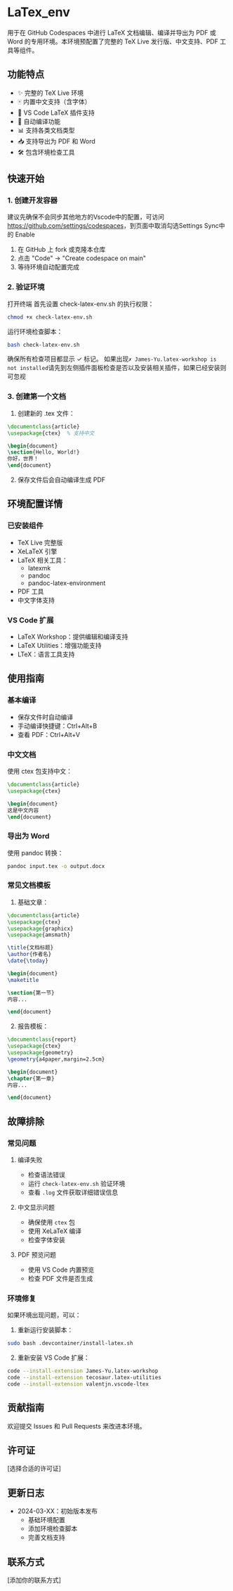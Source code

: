 # LaTex_env

用于在 GitHub Codespaces 中进行 LaTeX 文档编辑、编译并导出为 PDF 或 Word 的专用环境。本环境预配置了完整的 TeX Live 发行版、中文支持、PDF 工具等组件。

## 功能特点

- ✨ 完整的 TeX Live 环境
- 🀄 内置中文支持（含字体）
- 📝 VS Code LaTeX 插件支持
- 🔄 自动编译功能
- 📊 支持各类文档类型
- 📥 支持导出为 PDF 和 Word
- 🛠️ 包含环境检查工具

## 快速开始

### 1. 创建开发容器

建议先确保不会同步其他地方的Vscode中的配置，可访问<https://github.com/settings/codespaces>，到页面中取消勾选Settings Sync中的
Enable
1. 在 GitHub 上 fork 或克隆本仓库
2. 点击 "Code" -> "Create codespace on main"
3. 等待环境自动配置完成

### 2. 验证环境

打开终端
首先设置 check-latex-env.sh 的执行权限：
```bash
chmod +x check-latex-env.sh
```
运行环境检查脚本：
```bash
bash check-latex-env.sh
```

确保所有检查项目都显示 ✓ 标记。
如果出现`✗ James-Yu.latex-workshop is not installed`请先到左侧插件面板检查是否以及安装相关插件，如果已经安装则可忽视

### 3. 创建第一个文档

1. 创建新的 .tex 文件：
```tex
\documentclass{article}
\usepackage{ctex}  % 支持中文

\begin{document}
\section{Hello, World!}
你好，世界！
\end{document}
```

2. 保存文件后会自动编译生成 PDF

## 环境配置详情

### 已安装组件

- TeX Live 完整版
- XeLaTeX 引擎
- LaTeX 相关工具：
  - latexmk
  - pandoc
  - pandoc-latex-environment
- PDF 工具
- 中文字体支持

### VS Code 扩展

- LaTeX Workshop：提供编辑和编译支持
- LaTeX Utilities：增强功能支持
- LTeX：语言工具支持

## 使用指南

### 基本编译

- 保存文件时自动编译
- 手动编译快捷键：Ctrl+Alt+B
- 查看 PDF：Ctrl+Alt+V

### 中文文档

使用 ctex 包支持中文：
```tex
\documentclass{article}
\usepackage{ctex}

\begin{document}
这是中文内容
\end{document}
```

### 导出为 Word

使用 pandoc 转换：
```bash
pandoc input.tex -o output.docx
```

### 常见文档模板

1. 基础文章：
```tex
\documentclass{article}
\usepackage{ctex}
\usepackage{graphicx}
\usepackage{amsmath}

\title{文档标题}
\author{作者名}
\date{\today}

\begin{document}
\maketitle

\section{第一节}
内容...

\end{document}
```

2. 报告模板：
```tex
\documentclass{report}
\usepackage{ctex}
\usepackage{geometry}
\geometry{a4paper,margin=2.5cm}

\begin{document}
\chapter{第一章}
内容...

\end{document}
```

## 故障排除

### 常见问题

1. 编译失败
   - 检查语法错误
   - 运行 `check-latex-env.sh` 验证环境
   - 查看 `.log` 文件获取详细错误信息

2. 中文显示问题
   - 确保使用 `ctex` 包
   - 使用 XeLaTeX 编译
   - 检查字体安装

3. PDF 预览问题
   - 使用 VS Code 内置预览
   - 检查 PDF 文件是否生成

### 环境修复

如果环境出现问题，可以：

1. 重新运行安装脚本：
```bash
sudo bash .devcontainer/install-latex.sh
```

2. 重新安装 VS Code 扩展：
```bash
code --install-extension James-Yu.latex-workshop
code --install-extension tecosaur.latex-utilities
code --install-extension valentjn.vscode-ltex
```

## 贡献指南

欢迎提交 Issues 和 Pull Requests 来改进本环境。

## 许可证

[选择合适的许可证]

## 更新日志

- 2024-03-XX：初始版本发布
  - 基础环境配置
  - 添加环境检查脚本
  - 完善文档支持

## 联系方式

[添加你的联系方式]